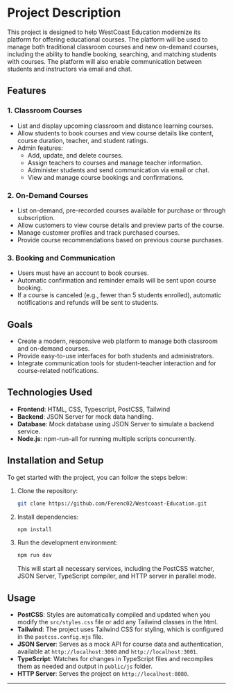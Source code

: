 # Project Description

This project is designed to help WestCoast Education modernize its platform for offering educational courses. The platform will be used to manage both traditional classroom courses and new on-demand courses, including the ability to handle booking, searching, and matching students with courses. The platform will also enable communication between students and instructors via email and chat.

## Features

### 1. **Classroom Courses**

- List and display upcoming classroom and distance learning courses.
- Allow students to book courses and view course details like content, course duration, teacher, and student ratings.
- Admin features:
  - Add, update, and delete courses.
  - Assign teachers to courses and manage teacher information.
  - Administer students and send communication via email or chat.
  - View and manage course bookings and confirmations.

### 2. **On-Demand Courses**

- List on-demand, pre-recorded courses available for purchase or through subscription.
- Allow customers to view course details and preview parts of the course.
- Manage customer profiles and track purchased courses.
- Provide course recommendations based on previous course purchases.

### 3. **Booking and Communication**

- Users must have an account to book courses.
- Automatic confirmation and reminder emails will be sent upon course booking.
- If a course is canceled (e.g., fewer than 5 students enrolled), automatic notifications and refunds will be sent to students.

## Goals

- Create a modern, responsive web platform to manage both classroom and on-demand courses.
- Provide easy-to-use interfaces for both students and administrators.
- Integrate communication tools for student-teacher interaction and for course-related notifications.

## Technologies Used

- **Frontend**: HTML, CSS, Typescript, PostCSS, Tailwind
- **Backend**: JSON Server for mock data handling.
- **Database**: Mock database using JSON Server to simulate a backend service.
- **Node.js**: npm-run-all for running multiple scripts concurrently.

## Installation and Setup

To get started with the project, you can follow the steps below:

1. Clone the repository:

   ```bash
   git clone https://github.com/Ferenc02/Westcoast-Education.git
   ```

2. Install dependencies:

   ```bash
   npm install
   ```

3. Run the development environment:

   ```bash
   npm run dev
   ```

   This will start all necessary services, including the PostCSS watcher, JSON Server, TypeScript compiler, and HTTP server in parallel mode.

## Usage

- **PostCSS**: Styles are automatically compiled and updated when you modify the `src/styles.css` file or add any Tailwind classes in the html.
- **Tailwind**: The project uses Tailwind CSS for styling, which is configured in the `postcss.config.mjs` file.
- **JSON Server**: Serves as a mock API for course data and authentication, available at `http://localhost:3000` and `http://localhost:3001`.
- **TypeScript**: Watches for changes in TypeScript files and recompiles them as needed and output in `public/js` folder.
- **HTTP Server**: Serves the project on `http://localhost:8080`.

---

